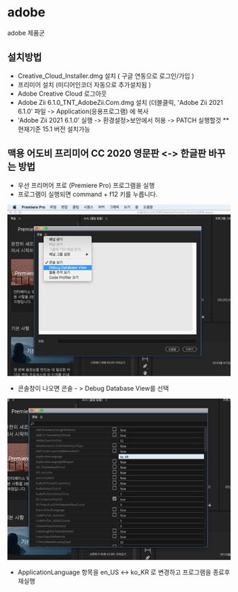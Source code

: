 # adobe
adobe 제품군


## 설치방법
- Creative_Cloud_Installer.dmg 설치
  ( 구글 연동으로 로그인/가입 )
- 프리미어 설치 (미디어인코더 자동으로 추가설치됨 )
- Adobe Creative Cloud 로그아웃
- Adobe Zii 6.1.0_TNT_AdobeZii.Com.dmg 설치
  (더블클릭, 'Adobe Zii 2021 6.1.0' 파일 -> Application(응용프로그램) 에 복사
- 'Adobe Zii 2021 6.1.0' 실행 -> 환경설정>보안에서 허용 -> PATCH 실행할것
 ** 현재기준 15.1 버전 설치가능


## 맥용 어도비 프리미어 CC 2020 영문판 <-> 한글판 바꾸는 방법

- 우선 프리머어 프로 (Premiere Pro) 프로그램을 실행
- 프로그램이 실행되면 command + f12 키를 누릅니다.


![screensh](./adobe1.png)

- 콘솔창이 나오면 콘솔 - > Debug Database View를 선택


![screensh](./adobe2.png)

- ApplicationLanguage 항목을 en_US <-> ko_KR 로 변경하고 프로그램을 종료후 재실행

